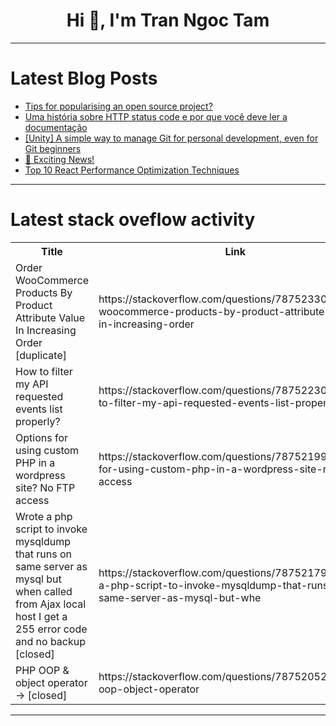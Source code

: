 <h1 align="center">Hi 👋, I'm Tran Ngoc Tam</h1>

---

# Latest Blog Posts 
<!-- BLOG-POST-LIST:START -->
- [Tips for popularising an open source project?](https://dev.to/tonyrome/tips-for-popularising-an-open-source-project-2cda)
- [Uma história sobre HTTP status code e por que você deve ler a documentação](https://dev.to/dougsource/uma-historia-sobre-http-status-code-e-por-que-voce-deve-ler-a-documentacao-h42)
- [[Unity] A simple way to manage Git for personal development, even for Git beginners](https://dev.to/uni928/unity-a-simple-way-to-manage-git-for-personal-development-even-for-git-beginners-33p2)
- [🚀 Exciting News!](https://dev.to/harrisahmad/exciting-news-omb)
- [Top 10 React Performance Optimization Techniques](https://dev.to/dipakahirav/top-10-react-performance-optimization-techniques-ikp)
<!-- BLOG-POST-LIST:END -->

---

# Latest stack oveflow activity
<table>
  <tr><th>Title</th><th>Link</th></tr>
  <!-- STACKOVERFLOW:START --><tr><td>Order WooCommerce Products By Product Attribute Value In Increasing Order [duplicate]</td><td>https://stackoverflow.com/questions/78752330/order-woocommerce-products-by-product-attribute-value-in-increasing-order</td></tr><tr><td>How to filter my API requested events list properly?</td><td>https://stackoverflow.com/questions/78752230/how-to-filter-my-api-requested-events-list-properly</td></tr><tr><td>Options for using custom PHP in a wordpress site? No FTP access</td><td>https://stackoverflow.com/questions/78752199/options-for-using-custom-php-in-a-wordpress-site-no-ftp-access</td></tr><tr><td>Wrote a php script to invoke mysqldump that runs on same server as mysql but when called from Ajax local host I get a 255 error code and no backup [closed]</td><td>https://stackoverflow.com/questions/78752179/wrote-a-php-script-to-invoke-mysqldump-that-runs-on-same-server-as-mysql-but-whe</td></tr><tr><td>PHP OOP &amp; object operator -&gt; [closed]</td><td>https://stackoverflow.com/questions/78752052/php-oop-object-operator</td></tr><!-- STACKOVERFLOW:END -->
</table>

---


